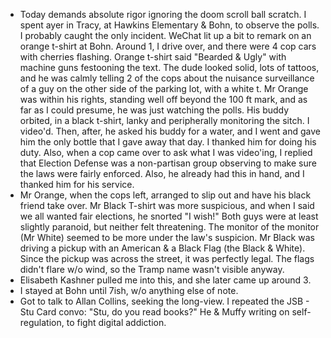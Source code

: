 - Today demands absolute rigor ignoring the doom scroll ball scratch. I spent ayer in Tracy, at Hawkins Elementary & Bohn, to observe the polls. I probably caught the only incident. WeChat lit up a bit to remark on an orange t-shirt at Bohn. Around 1, I drive over, and there were 4 cop cars with cherries flashing. Orange t-shirt said "Bearded & Ugly" with machine guns festooning the text. The dude looked solid, lots of tattoos, and he was calmly telling 2 of the cops about the nuisance surveillance of a guy on the other side of the parking lot, with a white t. Mr Orange was within his rights, standing well off beyond the 100 ft mark, and as far as I could presume, he was just watching the polls. His buddy orbited, in a black t-shirt, lanky and peripherally monitoring the sitch. I video'd. Then, after, he asked his buddy for a water, and I went and gave him the only bottle that I gave away that day. I thanked him for doing his duty. Also, when a cop came over to ask what I was video'ing, I replied that Election Defense was a non-partisan group observing to make sure the laws were fairly enforced. Also, he already had this in hand, and I thanked him for his service.
- Mr Orange, when the cops left, arranged to slip out and have his black friend take over. Mr Black T-shirt was more suspicious, and when I said we all wanted fair elections, he snorted "I wish!" Both guys were at least slightly paranoid, but neither felt threatening. The monitor of the monitor (Mr White) seemed to be more under the law's suspicion. Mr Black was driving a pickup with an American & a Black Flag (the Black & White). Since the pickup was across the street, it was perfectly legal. The flags didn't flare w/o wind, so the Tramp name wasn't visible anyway.
- Elisabeth Kashner pulled me into this, and she later came up around 3.
- I stayed at Bohn until 7ish, w/o anything else of note. 
- Got to talk to Allan Collins, seeking the long-view. I repeated the JSB - Stu Card convo: "Stu, do you read books?" He & Muffy writing on self-regulation, to fight digital addiction. 
